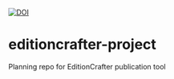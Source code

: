 [![DOI](https://zenodo.org/badge/574679318.svg)](https://zenodo.org/badge/latestdoi/574679318)

# editioncrafter-project
Planning repo for EditionCrafter publication tool
